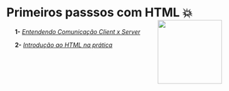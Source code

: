 # **Primeiros passsos com HTML** :boom: <img width="150" align="right" src="https://hermes.digitalinnovation.one/tracks/62ed1f1d-8d76-4bbc-905f-e73d20cb82f5.png">

&nbsp;&nbsp;&nbsp;&nbsp; **1-** [_Entendendo Comunicação Client x Server_](https://github.com/Brayan-sant/Primeiros-passos-HTML/blob/master/1-%20Entendendo%20Comunica%C3%A7%C3%A3o%20Client%20x%20Server/Entendendo%20Comunica%C3%A7%C3%A3o%20Client%20x%20Server.docx)

&nbsp;&nbsp;&nbsp;&nbsp; **2-** [_Introdução ao HTML na prática_](https://github.com/Brayan-sant/Primeiros-passos-HTML/blob/master/aula/Introdu%C3%A7%C3%A3o%20ao%20HTML%20na%20Pr%C3%A1tica.docx)


